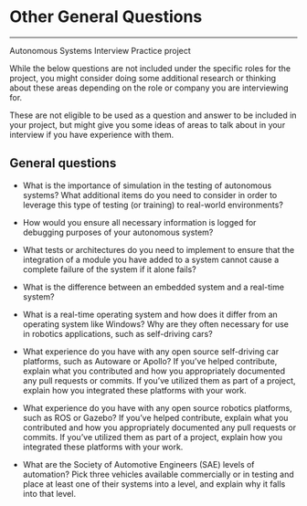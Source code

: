 # Other General Questions
___
Autonomous Systems Interview Practice project


While the below questions are not included under the specific roles for the project, you might consider doing some additional research or thinking about these areas depending on the role or company you are interviewing for.

These are not eligible to be used as a question and answer to be included in your project, but might give you some ideas of areas to talk about in your interview if you have experience with them.

## General questions

 - What is the importance of simulation in the testing of autonomous systems? What additional items do you need to consider in order to leverage this type of testing (or training) to real-world environments?


 - How would you ensure all necessary information is logged for debugging purposes of your autonomous system?



 - What tests or architectures do you need to implement to ensure that the integration of a module you have added to a system cannot cause a complete failure of the system if it alone fails?


 - What is the difference between an embedded system and a real-time system?


 - What is a real-time operating system and how does it differ from an operating system like Windows? Why are they often necessary for use in robotics applications, such as self-driving cars?


 - What experience do you have with any open source self-driving car platforms, such as Autoware or Apollo? If you’ve helped contribute, explain what you contributed and how you appropriately documented any pull requests or commits. If you’ve utilized them as part of a project, explain how you integrated these platforms with your work.


 - What experience do you have with any open source robotics platforms, such as ROS or Gazebo? If you’ve helped contribute, explain what you contributed and how you appropriately documented any pull requests or commits. If you’ve utilized them as part of a project, explain how you integrated these platforms with your work.


 - What are the Society of Automotive Engineers (SAE) levels of automation? Pick three vehicles available commercially or in testing and place at least one of their systems into a level, and explain why it falls into that level.